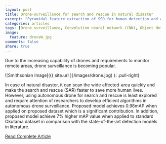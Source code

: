 ```yaml
---
layout: post
title: Drone-surveillance for search and rescue in natural disaster
excerpt: "Pyramidal feature extraction of SSD for human detection and action recognition."
categories: articles
tags: [Drone surveillance, Convolution neural network (CNN), Object detection (OD), Action recognition, Aerial action dataset]
image:
  feature: droneW.jpg
comments: false
share: true
---
```


Due to the increasing capability of drones and requirements to monitor remote areas, drone surveillance is becoming popular.

![Smithsonian Image]({{ site.url }}/images/drone.jpg)
{: .pull-right}

In case of natural disaster, it can scan the wide affected-area quickly and make the search and rescue (SAR) faster to save more human lives. However, using autonomous drone for search and rescue is least explored and require attention of researchers to develop efficient algorithms in autonomous drone surveillance. Proposed model achieves 0.98mAP when applied on proposed dataset which is a significant contribution. In addition, proposed model achieve 7% higher mAP value when applied to standard Okutama dataset in comparison with the state-of-the-art detection models in literature.

<div markdown="0"><a href="https://www.sciencedirect.com/science/article/pii/S0140366419318602" class="btn">Read Complete Article</a></div>
